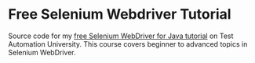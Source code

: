 # Free Selenium Webdriver Tutorial

Source code for
my [free Selenium WebDriver for Java tutorial](https://testautomationu.applitools.com/selenium-webdriver-tutorial-java/)
on Test Automation University. This course covers beginner to advanced topics in Selenium WebDriver.

